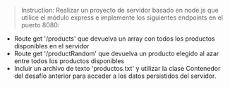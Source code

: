 > Instruction: Realizar un proyecto de servidor basado en node.js que utilice el módulo express e implemente los siguientes endpoints en el puerto 8080:
- Route get '/products' que devuelva un array con todos los productos disponibles en el servidor
- Route get '/productRandom' que devuelva un producto elegido al azar entre todos los productos disponibles
- Incluir un archivo de texto 'productos.txt' y utilizar la clase Contenedor del desafío anterior para acceder a los datos persistidos del servidor.


